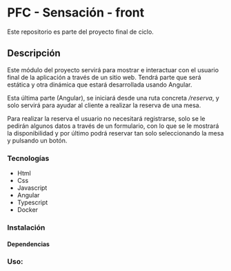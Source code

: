 # PFC - Sensación - front

Este repositorio es parte del proyecto final de ciclo. 

## Descripción

Este módulo del proyecto servirá para mostrar e interactuar con el usuario final de la aplicación a través de un sitio web. Tendrá parte que será estática y otra dinámica que estará desarrollada usando Angular.

Esta última parte (Angular), se iniciará desde una ruta concreta _/reserva_, y solo servirá para ayudar al cliente a realizar la reserva de una mesa.

Para realizar la reserva el usuario no necesitará registrarse, solo se le pedirán algunos datos a través de un formulario, con lo que se le mostrará la disponibilidad y por último podrá reservar tan solo seleccionando la mesa y pulsando un botón.

### Tecnologías

- Html
- Css
- Javascript
- Angular
- Typescript
- Docker
 
### Instalación

#### Dependencias

### Uso:
